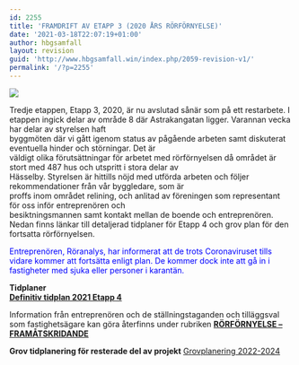 ```yaml
---
id: 2255
title: 'FRAMDRIFT AV ETAPP 3 (2020 ÅRS RÖRFÖRNYELSE)'
date: '2021-03-18T22:07:19+01:00'
author: hbgsamfall
layout: revision
guid: 'http://www.hbgsamfall.win/index.php/2059-revision-v1/'
permalink: '/?p=2255'
---
```


[![](http://www.hbgsamfall.win/wp-content/uploads/2014/03/wizard-id-plumber-510x167.jpg)](http://www.hbgsamfall.win/wp-content/uploads/2014/03/wizard-id-plumber-510x167.jpg)

Tredje etappen, Etapp 3, 2020, är nu avslutad sånär som på ett restarbete. I etappen ingick delar av område 8 där Astrakangatan ligger. Varannan vecka har delar av styrelsen haft  
byggmöten där vi gått igenom status av pågående arbeten samt diskuterat eventuella hinder och störningar. Det är  
väldigt olika förutsättningar för arbetet med rörförnyelsen då området är stort med 487 hus och utspritt i stora delar av  
Hässelby. Styrelsen är hittills nöjd med utförda arbeten och följer rekommendationer från vår byggledare, som är  
proffs inom området relining, och anlitad av föreningen som representant för oss inför entreprenören och  
besiktningsmannen samt kontakt mellan de boende och entreprenören.  
Nedan finns länkar till detaljerad tidplaner för Etapp 4 och grov plan för den fortsatta rörförnyelsen.

<span style="color: #0000ff;">Entreprenören, Röranalys, har informerat att de trots Coronaviruset tills vidare kommer att fortsätta enligt plan. De kommer dock inte att gå in i fastigheter med sjuka eller personer i karantän. </span>

**Tidplaner  
[Definitiv tidplan 2021 Etapp 4](http://www.hbgsamfall.win/wp-content/uploads/2021/03/Projektplanering-Hasselby-med-veckor-samt-hus-2021.pdf)**

Information från entreprenören och de ställningstaganden och tilläggsval som fastighetsägare kan göra återfinns under rubriken **[RÖRFÖRNYELSE – FRAMÅTSKRIDANDE](http://www.hbgsamfall.win/index.php/information-2/rorfornyelse-framatskridande/)**

**Grov tidplanering för resterade del av projekt** [Grovplanering 2022-2024](http://www.hbgsamfall.win/wp-content/uploads/2021/02/Grovplanering-2022-2024.pdf)